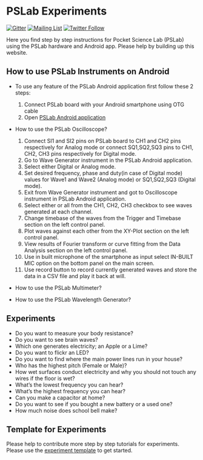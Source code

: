 # PSLab Experiments

[![Gitter](https://badges.gitter.im/fossasia/pslab.svg)](https://gitter.im/fossasia/pslab?utm_source=badge&utm_medium=badge&utm_campaign=pr-badge)
[![Mailing List](https://img.shields.io/badge/Mailing%20List-FOSSASIA-blue.svg)](https://groups.google.com/forum/#!forum/pslab-fossasia)
[![Twitter Follow](https://img.shields.io/twitter/follow/pslabio.svg?style=social&label=Follow&maxAge=2592000?style=flat-square)](https://twitter.com/pslabio)

Here you find step by step instructions for Pocket Science Lab (PSLab) using the PSLab hardware and Android app. Please help by building up this website.

## How to use PSLab Instruments on Android

- To use any feature of the PSLab Android application first follow these 2 steps:

  1. Connect PSLab board with your Android smartphone using OTG cable
  2. Open <a href="https://play.google.com/store/apps/details?id=io.pslab">PSLab Android application</a>

* How to use the PSLab Oscilloscope?

  1. Connect SI1 and SI2 pins on PSLab board to CH1 and CH2 pins respectively for Analog mode or connect SQ1,SQ2,SQ3 pins to CH1, CH2, CH3 pins respectively for Digital mode.
  2. Go to Wave Generator instrument in the PSLab Android application.
  3. Select either Digital or Analog mode.
  4. Set desired frequency, phase and duty(in case of Digital mode) values for Wave1 and Wave2 (Analog mode) or SQ1,SQ2,SQ3 (Digital mode).
  5. Exit from Wave Generator instrument and got to Oscilloscope instrument in PSLab Android application.
  6. Select either or all from the CH1, CH2, CH3 checkbox to see waves generated at each channel.
  7. Change timebase of the waves from the Trigger and Timebase section on the left control panel.
  8. Plot waves against each other from the XY-Plot section on the left control panel.
  9. View results of Fourier transform or curve fitting from the Data Analysis section on the left control panel.
  10. Use in built microphone of the smartphone as input select IN-BUILT MIC option on the bottom panel on the main screen.
  11. Use record button to record currently generated waves and store the data in a CSV file and play it back at will.

* How to use the PSLab Multimeter?
* How to use the PSLab Wavelength Generator?

## Experiments

* Do you want to measure your body resistance?
* Do you want to see brain waves?
* Which one generates electricity; an Apple or a Lime?
* Do you want to flickr an LED?
* Do you want to find where the main power lines run in your house?
* Who has the highest pitch (Female or Male)?
* How wet surfaces conduct electricity and why you should not touch any wires if the floor is wet?
* What’s the lowest frequency you can hear?
* What’s the highest frequency you can hear?
* Can you make a capacitor at home?
* Do you want to see if you bought a new battery or a used one?
* How much noise does school bell make?

## Template for Experiments

Please help to contribute more step by step tutorials for experiments. Please use the [experiment template](template-howto) to get started.

